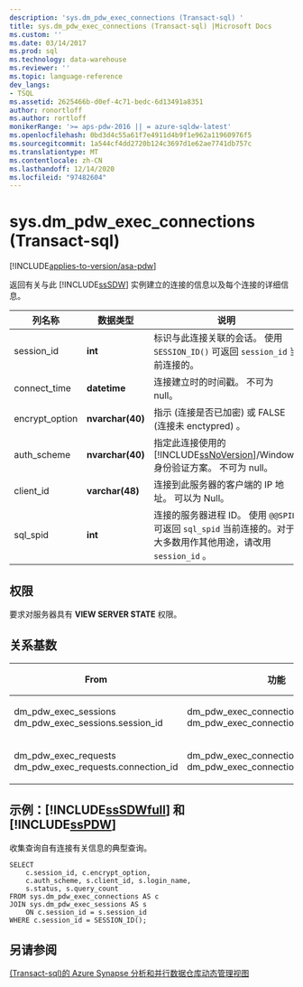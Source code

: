 ```yaml
---
description: 'sys.dm_pdw_exec_connections (Transact-sql) '
title: sys.dm_pdw_exec_connections (Transact-sql) |Microsoft Docs
ms.custom: ''
ms.date: 03/14/2017
ms.prod: sql
ms.technology: data-warehouse
ms.reviewer: ''
ms.topic: language-reference
dev_langs:
- TSQL
ms.assetid: 2625466b-d0ef-4c71-bedc-6d13491a8351
author: ronortloff
ms.author: rortloff
monikerRange: '>= aps-pdw-2016 || = azure-sqldw-latest'
ms.openlocfilehash: 0bd3d4c55a61f7e4911d4b9f1e962a11960976f5
ms.sourcegitcommit: 1a544cf4dd2720b124c3697d1e62ae7741db757c
ms.translationtype: MT
ms.contentlocale: zh-CN
ms.lasthandoff: 12/14/2020
ms.locfileid: "97482604"
---
```

# <a name="sysdm_pdw_exec_connections-transact-sql"></a>sys.dm_pdw_exec_connections (Transact-sql) 
[!INCLUDE[applies-to-version/asa-pdw](../../includes/applies-to-version/asa-pdw.md)]

  返回有关与此 [!INCLUDE[ssSDW](../../includes/sssdw-md.md)] 实例建立的连接的信息以及每个连接的详细信息。  
  
|列名称|数据类型|说明|  
|-----------------|---------------|-----------------|  
|session_id|**int**|标识与此连接关联的会话。 使用 `SESSION_ID()` 可返回 `session_id` 当前连接的。|  
|connect_time|**datetime**|连接建立时的时间戳。 不可为 null。|  
|encrypt_option|**nvarchar(40)**|指示 (连接是否已加密) 或 FALSE (连接未 enctypred) 。|  
|auth_scheme|**nvarchar(40)**|指定此连接使用的 [!INCLUDE[ssNoVersion](../../includes/ssnoversion-md.md)]/Windows 身份验证方案。 不可为 null。|  
|client_id|**varchar(48)**|连接到此服务器的客户端的 IP 地址。 可以为 Null。|  
|sql_spid|**int**|连接的服务器进程 ID。 使用 `@@SPID` 可返回 `sql_spid` 当前连接的。对于大多数用作其他用途，请改用 `session_id` 。|  
  
## <a name="permissions"></a>权限  
 要求对服务器具有 **VIEW SERVER STATE** 权限。  
  
## <a name="relationship-cardinalities"></a>关系基数  
  
| From | 功能 | 关系 |
| ---- | -- | ------------ |
|dm_pdw_exec_sessions dm_pdw_exec_sessions.session_id|dm_pdw_exec_connections dm_pdw_exec_connections.session_id|一对一|  
|dm_pdw_exec_requests dm_pdw_exec_requests.connection_id|dm_pdw_exec_connections dm_pdw_exec_connections.connection_id|多对一|  
  
## <a name="examples-sssdwfull-and-sspdw"></a>示例：[!INCLUDE[ssSDWfull](../../includes/sssdwfull-md.md)] 和 [!INCLUDE[ssPDW](../../includes/sspdw-md.md)]  
 收集查询自有连接有关信息的典型查询。  
  
```  
SELECT  
    c.session_id, c.encrypt_option,  
    c.auth_scheme, s.client_id, s.login_name,   
    s.status, s.query_count  
FROM sys.dm_pdw_exec_connections AS c  
JOIN sys.dm_pdw_exec_sessions AS s  
    ON c.session_id = s.session_id  
WHERE c.session_id = SESSION_ID();  
```  
  
## <a name="see-also"></a>另请参阅  
 [&#40;Transact-sql&#41;的 Azure Synapse 分析和并行数据仓库动态管理视图 ](../../relational-databases/system-dynamic-management-views/sql-and-parallel-data-warehouse-dynamic-management-views.md)  
  
  

